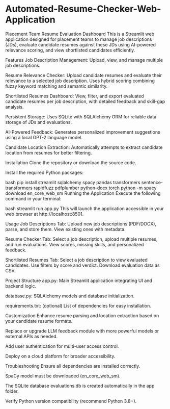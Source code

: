 # Automated-Resume-Checker-Web-Application
Placement Team Resume Evaluation Dashboard
This is a Streamlit web application designed for placement teams to manage job descriptions (JDs), evaluate candidate resumes against these JDs using AI-powered relevance scoring, and view shortlisted candidates efficiently.

Features
Job Description Management: Upload, view, and manage multiple job descriptions.

Resume Relevance Checker: Upload candidate resumes and evaluate their relevance to a selected job description. Uses hybrid scoring combining fuzzy keyword matching and semantic similarity.

Shortlisted Resumes Dashboard: View, filter, and export evaluated candidate resumes per job description, with detailed feedback and skill-gap analysis.

Persistent Storage: Uses SQLite with SQLAlchemy ORM for reliable data storage of JDs and evaluations.

AI-Powered Feedback: Generates personalized improvement suggestions using a local GPT-2 language model.

Candidate Location Extraction: Automatically attempts to extract candidate location from resumes for better filtering.

Installation
Clone the repository or download the source code.

Install the required Python packages:

bash
pip install streamlit sqlalchemy spacy pandas transformers sentence-transformers rapidfuzz pdfplumber python-docx torch
python -m spacy download en_core_web_sm
Running the Application
Execute the following command in your terminal:

bash
streamlit run app.py
This will launch the application accessible in your web browser at http://localhost:8501.

Usage
Job Descriptions Tab: Upload new job descriptions (PDF/DOCX), parse, and store them. View existing ones with metadata.

Resume Checker Tab: Select a job description, upload multiple resumes, and run evaluations. View scores, missing skills, and personalized feedback.

Shortlisted Resumes Tab: Select a job description to view evaluated candidates. Use filters by score and verdict. Download evaluation data as CSV.

Project Structure
app.py: Main Streamlit application integrating UI and backend logic.

database.py: SQLAlchemy models and database initialization.

requirements.txt: (optional) List of dependencies for easy installation.

Customization
Enhance resume parsing and location extraction based on your candidate resume formats.

Replace or upgrade LLM feedback module with more powerful models or external APIs as needed.

Add user authentication for multi-user access control.

Deploy on a cloud platform for broader accessibility.

Troubleshooting
Ensure all dependencies are installed correctly.

SpaCy model must be downloaded (en_core_web_sm).

The SQLite database evaluations.db is created automatically in the app folder.

Verify Python version compatibility (recommend Python 3.8+).
